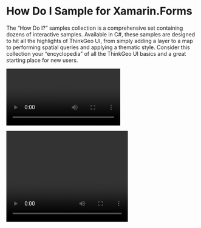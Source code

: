 # How Do I Sample for Xamarin.Forms

The “How Do I?” samples collection is a comprehensive set containing dozens of interactive samples. Available in C#, these samples are designed to hit all the highlights of ThinkGeo UI, from simply adding a layer to a map to performing spatial queries and applying a thematic style. Consider this collection your “encyclopedia” of all the ThinkGeo UI basics and a great starting place for new users.

![Screenshot](Screenshot.mp4)

<video width="320" height="240" controls autoplay loop>
  <source src="Screenshot.mp4" type="video/mp4">
  Your browser does not support the video tag.
</video>

